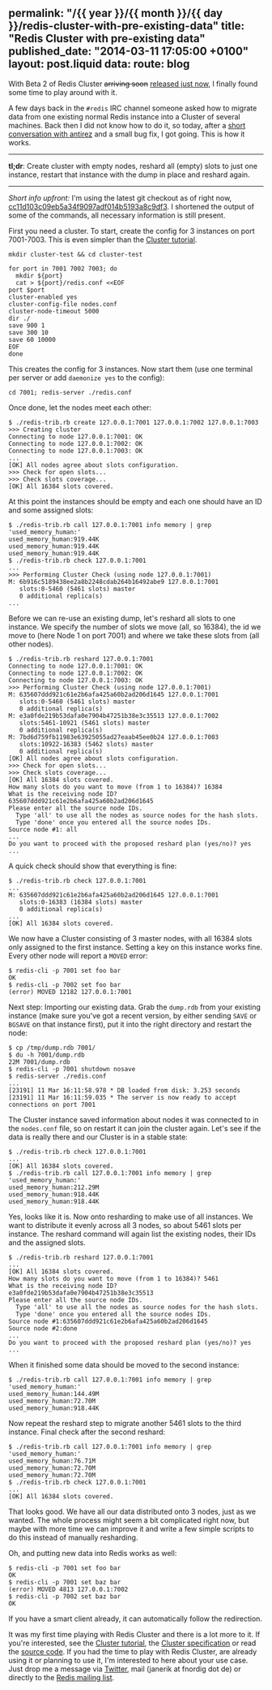 permalink: "/{{ year }}/{{ month }}/{{ day }}/redis-cluster-with-pre-existing-data"
title: "Redis Cluster with pre-existing data"
published_date: "2014-03-11 17:05:00 +0100"
layout: post.liquid
data:
  route: blog
---
With Beta 2 of Redis Cluster <del>arriving soon</del> [released just now][cluster-beta2], I finally found some time to play around with it.

A few days back in the `#redis` IRC channel someone asked how to migrate data from one existing normal Redis instance into a Cluster of several machines.
Back then I did not know how to do it, so today, after a [short conversation with antirez][twitter-conv] and a small bug fix, I got going. This is how it works.

------

**tl;dr**: Create cluster with empty nodes, reshard all (empty) slots to just one instance, restart that instance with the dump in place and reshard again.

------

*Short info upfront:* I'm using the latest git checkout as of right now, [cc11d103c09eb5a34f9097adf014b5193a8c9df3][redis-git-checkout]. I shortened the output of some of the commands, all necessary information is still present.

First you need a cluster. To start, create the config for 3 instances on port 7001-7003. This is even simpler than the [Cluster tutorial][].

~~~shell
mkdir cluster-test && cd cluster-test

for port in 7001 7002 7003; do
  mkdir ${port}
  cat > ${port}/redis.conf <<EOF
port $port
cluster-enabled yes
cluster-config-file nodes.conf
cluster-node-timeout 5000
dir ./
save 900 1
save 300 10
save 60 10000
EOF
done
~~~

This creates the config for 3 instances. Now start them (use one terminal per server or add `daemonize yes` to the config):

~~~shell
cd 7001; redis-server ./redis.conf
~~~

Once done, let the nodes meet each other:

~~~shell
$ ./redis-trib.rb create 127.0.0.1:7001 127.0.0.1:7002 127.0.0.1:7003
>>> Creating cluster
Connecting to node 127.0.0.1:7001: OK
Connecting to node 127.0.0.1:7002: OK
Connecting to node 127.0.0.1:7003: OK
...
[OK] All nodes agree about slots configuration.
>>> Check for open slots...
>>> Check slots coverage...
[OK] All 16384 slots covered.
~~~

At this point the instances should be empty and each one should have an ID and some assigned slots:

~~~shell
$ ./redis-trib.rb call 127.0.0.1:7001 info memory | grep 'used_memory_human:'  
used_memory_human:919.44K
used_memory_human:919.44K
used_memory_human:919.44K
$ ./redis-trib.rb check 127.0.0.1:7001
...
>>> Performing Cluster Check (using node 127.0.0.1:7001)
M: 6b916c5189438ee2a8b2248cdab264b16492abe9 127.0.0.1:7001
   slots:0-5460 (5461 slots) master
   0 additional replica(s)
...
~~~

Before we can re-use an existing dump, let's reshard all slots to one instance.
We specify the number of slots we move (all, so 16384), the id we move to (here Node 1 on port 7001) and where we take these slots from (all other nodes).

~~~shell
$ ./redis-trib.rb reshard 127.0.0.1:7001
Connecting to node 127.0.0.1:7001: OK
Connecting to node 127.0.0.1:7002: OK
Connecting to node 127.0.0.1:7003: OK
>>> Performing Cluster Check (using node 127.0.0.1:7001)
M: 635607ddd921c61e2b6afa425a60b2ad206d1645 127.0.0.1:7001
   slots:0-5460 (5461 slots) master
   0 additional replica(s)
M: e3a0fde219b53dafa0e7904b47251b38e3c35513 127.0.0.1:7002
   slots:5461-10921 (5461 slots) master
   0 additional replica(s)
M: 7bd6d759fb11983e63925055ad27eaab45ee0b24 127.0.0.1:7003
   slots:10922-16383 (5462 slots) master
   0 additional replica(s)
[OK] All nodes agree about slots configuration.
>>> Check for open slots...
>>> Check slots coverage...
[OK] All 16384 slots covered.
How many slots do you want to move (from 1 to 16384)? 16384
What is the receiving node ID? 635607ddd921c61e2b6afa425a60b2ad206d1645
Please enter all the source node IDs.
  Type 'all' to use all the nodes as source nodes for the hash slots.
  Type 'done' once you entered all the source nodes IDs.
Source node #1: all
...
Do you want to proceed with the proposed reshard plan (yes/no)? yes
...
~~~

A quick check should show that everything is fine:

~~~shell
$ ./redis-trib.rb check 127.0.0.1:7001
...
M: 635607ddd921c61e2b6afa425a60b2ad206d1645 127.0.0.1:7001
   slots:0-16383 (16384 slots) master
   0 additional replica(s)
...
[OK] All 16384 slots covered.
~~~

We now have a Cluster consisting of 3 master nodes, with all 16384 slots only assigned to the first instance. Setting a key on this instance works fine. Every other node will report a `MOVED` error:

~~~shell
$ redis-cli -p 7001 set foo bar
OK
$ redis-cli -p 7002 set foo bar
(error) MOVED 12182 127.0.0.1:7001
~~~

Next step: Importing our existing data. Grab the `dump.rdb` from your existing instance (make sure you've got a recent version, by either sending `SAVE` or `BGSAVE` on that instance first), put it into the right directory and restart the node:

~~~shell
$ cp /tmp/dump.rdb 7001/
$ du -h 7001/dump.rdb
22M	7001/dump.rdb
$ redis-cli -p 7001 shutdown nosave
$ redis-server ./redis.conf
...
[23191] 11 Mar 16:11:58.978 * DB loaded from disk: 3.253 seconds
[23191] 11 Mar 16:11:59.035 * The server is now ready to accept connections on port 7001
~~~

The Cluster instance saved information about nodes it was connected to in the `nodes.conf` file, so on restart it can join the cluster again.
Let's see if the data is really there and our Cluster is in a stable state:

~~~shell
$ ./redis-trib.rb check 127.0.0.1:7001
...
[OK] All 16384 slots covered.
$ ./redis-trib.rb call 127.0.0.1:7001 info memory | grep 'used_memory_human:'
used_memory_human:212.29M
used_memory_human:918.44K
used_memory_human:918.44K
~~~

Yes, looks like it is. Now onto resharding to make use of all instances. We want to distribute it evenly across all 3 nodes, so about 5461 slots per instance.
The reshard command will again list the existing nodes, their IDs and the assigned slots.

~~~shell
$ ./redis-trib.rb reshard 127.0.0.1:7001
...
[OK] All 16384 slots covered.
How many slots do you want to move (from 1 to 16384)? 5461
What is the receiving node ID? e3a0fde219b53dafa0e7904b47251b38e3c35513
Please enter all the source node IDs.
  Type 'all' to use all the nodes as source nodes for the hash slots.
  Type 'done' once you entered all the source nodes IDs.
Source node #1:635607ddd921c61e2b6afa425a60b2ad206d1645
Source node #2:done
...
Do you want to proceed with the proposed reshard plan (yes/no)? yes
...
~~~

When it finished some data should be moved to the second instance:

~~~shell
$ ./redis-trib.rb call 127.0.0.1:7001 info memory | grep 'used_memory_human:'
used_memory_human:144.49M
used_memory_human:72.70M
used_memory_human:918.44K
~~~

Now repeat the reshard step to migrate another 5461 slots to the third instance.
Final check after the second reshard:

~~~shell
$ ./redis-trib.rb call 127.0.0.1:7001 info memory | grep 'used_memory_human:'
used_memory_human:76.71M
used_memory_human:72.70M
used_memory_human:72.70M
$ ./redis-trib.rb check 127.0.0.1:7001                                  
...
[OK] All 16384 slots covered.
~~~

That looks good. We have all our data distributed onto 3 nodes, just as we wanted. The whole process might seem a bit complicated right now, but maybe with more time we can improve it and write a few simple scripts to do this instead of manually resharding.

Oh, and putting new data into Redis works as well:

~~~shell
$ redis-cli -p 7001 set foo bar    
OK
$ redis-cli -p 7001 set baz bar
(error) MOVED 4813 127.0.0.1:7002
$ redis-cli -p 7002 set baz bar
OK
~~~

If you have a smart client already, it can automatically follow the redirection.

It was my first time playing with Redis Cluster and there is a lot more to it.
If you're interested, see the [Cluster tutorial], the [Cluster specification] or read the [source code][cluster source].
If you had the time to play with Redis Cluster, are already using it or planning to use it, I'm interested to here about your use case. Just drop me a message via [Twitter][], mail (janerik at fnordig dot de) or directly to the [Redis mailing list][redis-ml].

[redis-git-checkout]: https://github.com/antirez/redis/commit/cc11d103c09eb5a34f9097adf014b5193a8c9df3
[twitter-conv]: https://twitter.com/badboy_/status/443376731932864512
[Cluster tutorial]: http://redis.io/topics/cluster-tutorial
[Cluster specification]: http://redis.io/topics/cluster-spec
[cluster source]: https://github.com/antirez/redis/blob/unstable/src/cluster.c
[redis-ml]: https://groups.google.com/forum/#!forum/redis-db
[twitter]: http://twitter.com/badboy_
[cluster-beta2]: https://groups.google.com/forum/#!msg/redis-db/qaVm3WNYCpw/TaTVorkmlM8J
